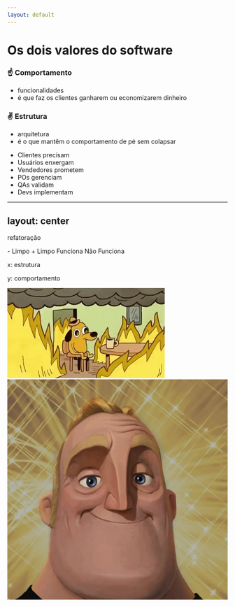 ```yaml
---
layout: default
---
```


# Os dois valores do software

<div class="flex gap-4">
  <div class="shadow p-4 bg-gray-50">
    <h3 v-click class="mb-4">☝️ Comportamento</h3>
    <ul>
      <li v-click>funcionalidades</li>
      <li v-click>é que faz os clientes ganharem ou economizarem dinheiro</li>
    </ul>
  </div>

  <div class="shadow p-4 bg-gray-50">
    <h3 v-click class="mb-4">✌️ Estrutura</h3>
    <ul>
      <li v-click>arquitetura</li>
      <li v-click>é o que mantêm o comportamento de pé sem colapsar</li>
    </ul>
  </div>
</div>

<div class="h-full relative mt-10">
<ul>
  <li v-click><span class="font-bold">Clientes</span> precisam</li>
  <li v-click><span class="font-bold">Usuários</span> enxergam</li>
  <li v-click><span class="font-bold">Vendedores</span> prometem</li>
  <li v-click><span class="font-bold">POs</span> gerenciam</li>
  <li v-click><span class="font-bold">QAs</span> validam</li>
  <li v-click v-motion :initial="{x: 0}" :click-13="{x: 350, transition: {stiffness: 100}}" v-mark.box.white="{at: 13}"><span class="font-bold">Devs</span> implementam</li>
</ul>
  <div v-click class="absolute h-40 w-1 -top-4 left-108 border-l-2 border-zinc-400 border-dashed"/>
</div>

---
layout: center
---

<Arrow x1="50%" y1="10%" x2="50%" y2="90%" two-way />
<Arrow x1="90%" y1="50%" x2="10%" y2="50%" two-way />
<Arrow x1="10" y1="10" x2="160" y2="10" class="text-green-600" />
<span class="text-green-600 absolute top-10 left-10">refatoração</span>

<span class="absolute top-[48%] left-10">- Limpo</span>
<span class="absolute top-[48%] right-10">+ Limpo</span>
<span class="absolute top-[5%] left-[47%]">Funciona</span>
<span class="absolute bottom-[4%] left-[46%]">Não Funciona</span>

<div class="absolute bottom-4 right-4 flex flex-col text-sm bg-zinc-50 p-2 shadow text-zinc-500">
<p class="!my-0">x: estrutura</p>
<p class="!my0">y: comportamento</p>
</div>
  
<img src="/assets/dog-fire.gif" class="absolute left-30" v-click/>
<img src="/assets/mr-incredible-happy.webp" class="absolute left-[60%] top-16 size-48" v-click/>
